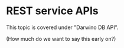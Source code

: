 # REST service APIs
This topic is covered under "Darwino DB API".


(How much do we want to say this early on?)